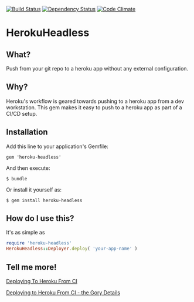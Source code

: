 [![Build Status](https://secure.travis-ci.org/moredip/heroku-headless.png?branch=master)](http://travis-ci.org/moredip/heroku-headless)
[![Dependency Status](https://gemnasium.com/moredip/heroku-headless.png?travis)](https://gemnasium.com/moredip/heroku-headless)
[![Code Climate](https://codeclimate.com/github/moredip/heroku-headless.png)](https://codeclimate.com/github/moredip/heroku-headless)

# HerokuHeadless

## What?
Push from your git repo to a heroku app without any external configuration.

## Why?
Heroku's workflow is geared towards pushing to a heroku app from a dev workstation. This gem makes it easy to push to a heroku app as part of a CI/CD setup.

## Installation

Add this line to your application's Gemfile:

    gem 'heroku-headless'

And then execute:

    $ bundle

Or install it yourself as:

    $ gem install heroku-headless
    
## How do I use this?
It's as simple as
```ruby
require 'heroku-headless'
HerokuHeadless::Deployer.deploy( 'your-app-name' )
```

## Tell me more!

[Deploying To Heroku From CI](http://blog.thepete.net/blog/2013/01/21/deploying-to-heroku-from-ci)

[Deploying to Heroku From CI - the Gory Details](http://blog.thepete.net/blog/2013/01/22/deploying-to-heroku-from-ci-the-gory-details/)
